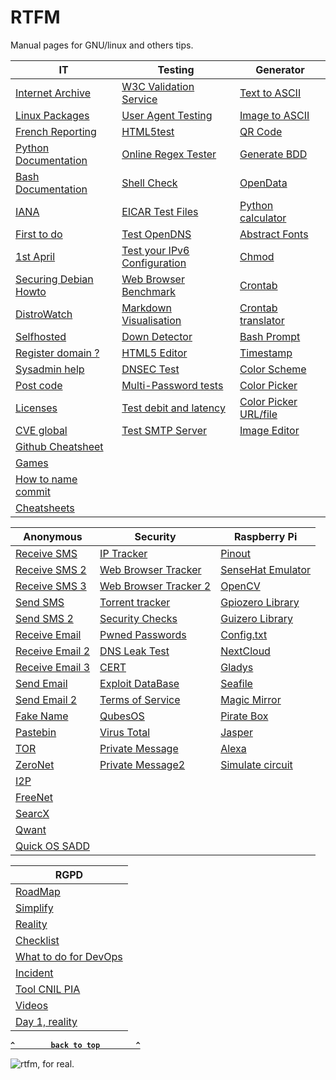 # RTFM

Manual pages for GNU/linux and others tips.

**IT**                                                                                                            |  **Testing**                                                                       |  **Generator**                                                                                
 ---------------------------------------------------------------------------------------------------------------- | ---------------------------------------------------------------------------------- | -------------------------------------------------------------------------------------------- 
[Internet Archive](https://archive.org/index.php)                                                                 | [W3C Validation Service](https://validator.w3.org/#validate_by_input+with_options) | [Text to ASCII](http://patorjk.com/software/taag/#p=display&f=Banner3&t=Type%20Something%20) 
[Linux Packages](https://pkgs.org/)                                                                               | [User Agent Testing](https://www.whoishostingthis.com/tools/user-agent/)           | [Image to ASCII](http://www.text-image.com/convert/ascii.html)                               
[French Reporting](https://www.internet-signalement.gouv.fr/PortailWeb/planets/SignalerEtapeInformer!load.action) | [HTML5test](https://html5test.com/)                                                | [QR Code](http://generator.code-qr.net/#vcard)                                               
[Python Documentation](https://www.python.org/)                                                                   | [Online Regex Tester](https://regex101.com/)                                       | [Generate BDD](http://www.generatedata.com/)                                                 
[Bash Documentation](https://abs.traduc.org/abs-fr/index.html)                                                    | [Shell Check](https://www.shellcheck.net/#)                                        | [OpenData](https://www.data.gouv.fr/fr/datasets/)                                            
[IANA](https://www.iana.org/numbers)                                                                              | [EICAR Test Files](http://securite-informatique.info/virus/eicar/)                 | [Python calculator](https://www.numworks.com/fr/simulateur/)                                 
[First to do](https://lmgtfy.com/)                                                                                | [Test OpenDNS](https://welcome.opendns.com/)                                       | [Abstract Fonts](http://www.abstractfonts.com/)                                              
[1st April](http://fakeupdate.net/)                                                                               | [Test your IPv6 Configuration](http://216.218.228.119/)                            | [Chmod](https://chmodcommand.com/)                                                           
[Securing Debian Howto](https://www.debian.org/doc/manuals/securing-debian-howto/ap-checklist.fr.html)            | [Web Browser Benchmark](http://browserbench.org/JetStream/)                        | [Crontab](http://www.crontabgenerator.com/)                                                  
[DistroWatch](https://distrowatch.com/)                                                                           | [Markdown Visualisation](https://stackedit.io/app)                                 | [Crontab translator](https://crontab.guru/)                                                  
[Selfhosted](https://github.com/Kickball/awesome-selfhosted/blob/master/README.md)                                | [Down Detector](http://downdetector.fr/)                                           | [Bash Prompt](http://ezprompt.net/)                                                          
[Register domain ?](https://www.freenom.com/en/index.html)                                                        | [HTML5 Editor](https://liveweave.com/)                                             | [Timestamp](http://www.timestampgenerator.com/)                                              
[Sysadmin help](https://github.com/n1trux/awesome-sysadmin/blob/master/README.md)                                 | [DNSEC Test](https://dnssec-debugger.verisignlabs.com/)                            | [Color Scheme](https://coolors.co/browser/best/1)                                            
[Post code](https://gist.github.com/)                                                                             | [Multi-Password tests](https://madiba.encs.concordia.ca/software/passwordchecker/) | [Color Picker](https://www.w3schools.com/colors/colors_picker.asp)                           
[Licenses](https://choosealicense.com/)                                                                           | [Test debit and latency](https://testdebit.info/)                                  | [Color Picker URL/file](https://imagecolorpicker.com/)                                       
[CVE global](http://cve.circl.lu/)                                                                                | [Test SMTP Server](https://mxtoolbox.com/diagnostic.aspx)                          | [Image Editor](https://www.photopea.com/)                                                    
[Github Cheatsheet](https://github.com/tiimgreen/github-cheat-sheet)                                              |                                                                                    |                                                                                              
[Games](https://github.com/leereilly/games)                                                                       |                                                                                    |                                                                                              
[How to name commit](https://www.grafikart.fr/formations/git/nommage-commit)                                      |                                                                                    |                                                                                              
[Cheatsheets](https://devhints.io/)                                                                               |                                                                                    |                                                                                              

 **Anonymous**                                                               |  **Security**                                                          |  **Raspberry Pi**                                                                                               
 --------------------------------------------------------------------------- | ---------------------------------------------------------------------- | -------------------------------------------------------------------------------------------------------------- 
[Receive SMS](http://www.receive-sms-online.info/)                           | [IP Tracker](http://www.ip-tracker.org/)                               | [Pinout](http://fr.pinout.xyz/)                                                                                
[Receive SMS 2](http://receivefreesms.com/)                                  | [Web Browser Tracker](https://amiunique.org/fp)                        | [SenseHat Emulator](https://trinket.io/sense-hat)                                                              
[Receive SMS 3](http://www.receive-sms-now.com/)                             | [Web Browser Tracker 2](https://panopticlick.eff.org/results?&dnt=111) | [OpenCV](https://opencv-python-tutroals.readthedocs.io/en/latest/py_tutorials/py_setup/py_intro/py_intro.html) 
[Send SMS](http://www.sms-anonyme.net/index.php)                             | [Torrent tracker](https://iknowwhatyoudownload.com/)                   | [Gpiozero Library](https://gpiozero.readthedocs.io/en/stable/recipes.html)                                     
[Send SMS 2](http://www.monsmsgratuit.com/)                                  | [Security Checks](https://www.botfree.eu/en/tools/securitychecks.html) | [Guizero Library](https://lawsie.github.io/guizero/#on-raspberry-pi)                                           
[Receive Email](https://10minutemail.com/10MinuteMail/index.html?dswid=2971) | [Pwned Passwords](https://haveibeenpwned.com/Passwords)                | [Config.txt](https://www.raspberrypi.org/documentation/configuration/config-txt/README.md)                     
[Receive Email 2](http://www.yopmail.com/fr/)                                | [DNS Leak Test](https://dnsleaktest.com/)                              | [NextCloud](https://ownyourbits.com/2017/02/13/nextcloud-ready-raspberry-pi-image/)                            
[Receive Email 3](https://www.mailinator.com/)                               | [CERT](https://www.cert.ssi.gouv.fr/)                                  | [Gladys](https://gladysproject.com/fr/)                                                                        
[Send Email](http://send-email.org/)                                         | [Exploit DataBase](https://www.exploit-db.com/)                        | [Seafile](https://github.com/haiwen/seafile-rpi/releases)                                                      
[Send Email 2](http://anonymouse.org/cgi-bin/anon-email.cgi)                 | [Terms of Service](https://tosdr.org/)                                 | [Magic Mirror](https://magicmirror.builders/)                                                                  
[Fake Name](http://www.fakenamegenerator.com/)                               | [QubesOS](https://github.com/QubesOS)                                  | [Pirate Box](https://piratebox.cc/raspberry_pi:diy)                                                            
[Pastebin](https://pastebin.com/)                                            | [Virus Total](https://www.virustotal.com/#/home/url)                   | [Jasper](https://jasperproject.github.io/documentation/installation/)                                          
[TOR](https://www.torproject.org/projects/torbrowser.html)                   | [Private Message](https://privnote.com/#)                              | [Alexa](https://github.com/alexa/alexa-avs-sample-app/wiki/Raspberry-Pi)                                       
[ZeroNet](https://github.com/HelloZeroNet/ZeroNet)                           | [Private Message2](http://www.destructingmessage.com/)                 | [Simulate circuit](http://qucs.sourceforge.net/)                                                               
[I2P](https://geti2p.net/fr/download)                                        |                                                                        |                                                                                                                
[FreeNet](https://freenetproject.org/fr/pages/download.html)                 |                                                                        |                                                                                                                
[SearcX](https://searx.laquadrature.net/)                                    |                                                                        |                                                                                                                
[Qwant](https://lite.qwant.com/)                                             |                                                                        |                                                                                                                
[Quick OS SADD](https://sadd.io/)                                            |                                                                        |                                                                                                                

**RGPD**                                                                                                  | 
 -------------------------------------------------------------------------------------------------------- | 
[RoadMap](https://www.cnil.fr/fr/principes-cles/rgpd-se-preparer-en-6-etapes)                             | 
[Simplify](https://www.kanjian.fr/7-points-declaircissement-sur-le-rgpd-applique-aux-sites-internet.html) | 
[Reality](https://open-freax.fr/rgpd-12-mots-cles/)                                                       | 
[Checklist](https://gdprchecklist.io/)                                                                    | 
[What to do for DevOps](https://bohzo.developpez.com/rgpd-guide-pratique-developpeurs/)                   | 
[Incident](https://www.kanjian.fr/wp-content/uploads/2017/09/DFqrUm8WAAEZ8ll.jpg)                         | 
[Tool CNIL PIA](https://www.cnil.fr/fr/outil-pia-telechargez-et-installez-le-logiciel-de-la-cnil)         | 
[Videos](https://www.youtube.com/playlist?list=PLuQRA2ya9-BluC6w8rsf_d_2U9ykxixwp)                        | 
[Day 1, reality](http://www.zdnet.fr/blogs/green-si/rgpd-le-jour-d-apres-39868698.htm)                    | 

**[`^        back to top        ^`](#)**

![rtfm, for real.](https://imgs.xkcd.com/comics/rtfm.png)